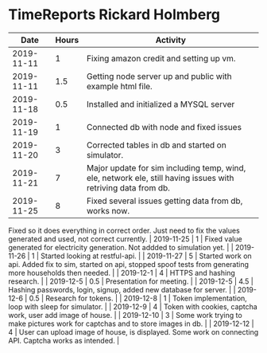 # TimeReports Rickard Holmberg
| Date        |  Hours  | Activity                                       |
| ----------- | ------- |------------------------------------------------
| 2019-11-11  | 1       | Fixing amazon credit and setting up vm. |
| 2019-11-11  | 1.5     | Getting node server up and public with example html file. |
| 2019-11-18  | 0.5	    | Installed and initialized a MYSQL server |
| 2019-11-19  | 1	    | Connected db with node and fixed issues | 
| 2019-11-20  | 3	    | Corrected tables in db and started on simulator. |
| 2019-11-21  | 7       | Major update for sim including temp, wind, ele, network ele, still having issues with retriving data from db. |
| 2019-11-25  | 8       | Fixed several issues getting data from db, works now. 
Fixed so it does everything in correct order. Just need to fix the values generated and used, not correct currently.
| 2019-11-25  | 1       | Fixed value generated for electricity generation. Not addded to simulation yet. |
| 2019-11-26  | 1       | Started looking at restful-api. |
| 2019-11-27  | 5       | Started work on api. Added fix to sim, started on api, stopped spoof tests from generating more households then needed. |
| 2019-12-1   | 4       | HTTPS and hashing research. |
| 2019-12-5   | 0.5     | Presentation for meeting. |
| 2019-12-5   | 4.5     | Hashing passwords, login, signup, added new database for server. |
| 2019-12-6   | 0.5     | Research for tokens. |
| 2019-12-8   | 1       | Token implementation, loop with sleep for simulator. |
| 2019-12-9   | 4       | Token with cookies, captcha work, user add image of house. |
| 2019-12-10  | 3       | Some work trying to make pictures work for captchas and to store images in db. |
| 2019-12-12  | 4       | User can upload image of house, is displayed. Some work on connecting API. Captcha works as intended. |
